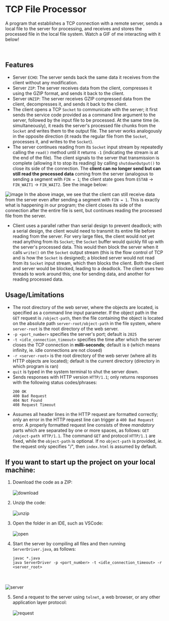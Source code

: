 # TCP File Processor

A program that establishes a TCP connection with a remote server, sends a local file to the server for processing, and receives
and stores the processed file in the local file system. Watch a GIF of me interacting with it below!


&nbsp;

## Features
- Server `ECHO`: The server sends back the same data it receives from the client without any modification.
- Server `ZIP`: The server receives data from the client, compresses it using the GZIP format, and sends it back to the client.
- Server `UNZIP`: The server receives GZIP compressed data from the client, decompresses it, and sends it back to the client.
- The client opens a TCP `Socket` to communicate with the server; it first sends the service code provided as a command line argument to the server,
  followed by the input file to be processed. At the same time (ie. simultaneously), it reads the server's processed file chunks from the `Socket` and
  writes them to the output file. The server works analogously in the opposite direction (it reads the regular file from the `Socket`, processes it,
  and writes to the `Socket`).
- The server continues reading from its `Socket` input stream by repeatedly calling the `read()` method until it returns `-1` (indicating the stream is
  at the end of the file). The client signals to the server that transmission is complete (allowing it to stop its reading) by calling `shutdownOutput()`
  to close its side of the connection. The **client can no longer send but can still read the processed data** coming from the server (analogous to sending a segment
  with `FIN = 1`; the client state goes from `ESTAB` -> `FIN_WAIT1` -> `FIN_WAIT2`. See the image below:

![image](https://github.com/prempreetbrar/TCPFileProcessor/assets/89614923/10d15ddb-589d-4544-b915-8aa9eb05ef36)
In the above image, we see that the client can still receive data from the server even after sending a segment with `FIN = 1`. This is exactly what is happening in our 
program; the client closes its side of the connection after the entire file is sent, but continues reading the processed file from the server. 
  
- Client uses a parallel rather than serial design to prevent deadlock; with a serial design, the client would need to transmit its entire file before reading from the server. For very large files, the client would not yet read anything from its `Socket`; the `Socket` buffer would quickly fill up with the server's processed data. This would then block the server when it calls `write()` on the `Socket` output stream (this is the flow control of TCP and is how the `Socket` is designed); a blocked server would not read from its `Socket` input stream, which then blocks the client. Both the client and server would be blocked, leading to a deadlock. The client uses two threads to work around this; one for sending data, and another for reading processed data.

## Usage/Limitations
- The root directory of the web server, where the objects are located, is specified as a command line input parameter. If the object path in
  the `GET` request is `/object-path`, then the file containing the object is located on the absolute path `server-root/object-path` in the file
  system, where `server-root` is the root directory of the web server.
- `-p <port_number>` specifies the server's port; default is `2025`
- `-t <idle_connection_timeout>` specifies the time after which the server closes the TCP connection in **milli-seconds**; default is `0` (which means infinity,
   ie. idle connections are not closed)
- `-r <server-root>` is the root directory of the web server (where all its HTTP objects are located); default is the current directory (directory in which program
   is ran)
- `quit` is typed in the system terminal to shut the server down. 
- Sends responses with HTTP version `HTTP/1.1`; only returns responses with the following status codes/phrases:
  ```
  200 OK
  400 Bad Request
  404 Not Found
  408 Request Timeout
  ```
- Assumes all header lines in the HTTP request are formatted correctly; only an error in the HTTP request line can trigger a `400 Bad Request` error. A
  properly formatted request line consists of three _mandatory_ parts which are separated by one or more spaces, as follows: `GET /object-path HTTP/1.1`.
  The command `GET` and protocol `HTTP/1.1` are fixed, while the `object-path` is optional. If no `object-path` is provided, _ie._ the request only specifies "/",
  then `index.html` is assumed by default. 

## If you want to start up the project on your local machine:
1. Download the code as a ZIP:
<br></br>
![download](https://github.com/prempreetbrar/TCPWebServer/assets/89614923/291dc4a0-fe63-40b8-a70a-8bd3f987d5b6)
&nbsp;

2. Unzip the code:
<br></br>
![unzip](https://github.com/prempreetbrar/TCPWebServer/assets/89614923/e2283434-6b61-41a1-b9b9-bb6380900798)
&nbsp;

3. Open the folder in an IDE, such as VSCode:
<br></br>
![open](https://github.com/prempreetbrar/TCPWebServer/assets/89614923/aa1e0040-15af-4697-b9ab-52104b28e5b4)
&nbsp;

4. Start the server by compiling all files and then running `ServerDriver.java`, as follows:
   ```
   javac *.java
   java ServerDriver -p <port_number> -t <idle_connection_timeout> -r <server_root>
   ```
<br></br>
![server](https://github.com/prempreetbrar/TCPWebServer/assets/89614923/51398c4c-fa7b-4867-b6b9-0b3d40d2bf55)
&nbsp;

5. Send a request to the server using `telnet`, a web browser, or any other application layer protocol:
<br></br>
![request](https://github.com/prempreetbrar/TCPWebServer/assets/89614923/44472d33-d81a-4b1a-a282-0cf861a3d654)



